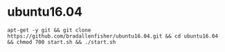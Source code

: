 # ubuntu16.04
``` shell
apt-get -y git && git clone https://github.com/bradallenfisher/ubuntu16.04.git && cd ubuntu16.04 && chmod 700 start.sh && ./start.sh
```
